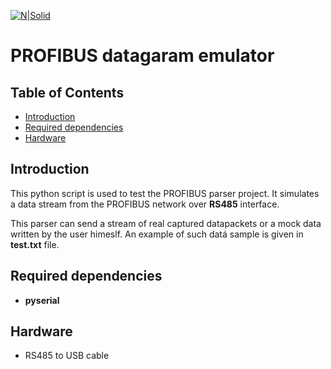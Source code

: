 [![N|Solid](https://www.hahn-schickard.de/typo3conf/ext/hsg_hsg_de/Resources/Public/Images/logo.png)](https://www.hahn-schickard.de/)

# PROFIBUS datagaram emulator

## Table of Contents
 - [Introduction](#introduction)
 - [Required dependencies ](#required-dependencies ) 
 - [Hardware](#hardware)

## Introduction 

This python script is used to test the PROFIBUS parser project. It simulates a data stream from the PROFIBUS network over __RS485__ interface. 

This parser can send a stream of real captured datapackets or a mock data written by the user himeslf. An example of such datá sample is given in __test.txt__ file.

## Required dependencies 

- __pyserial__ 

## Hardware

- RS485 to USB cable